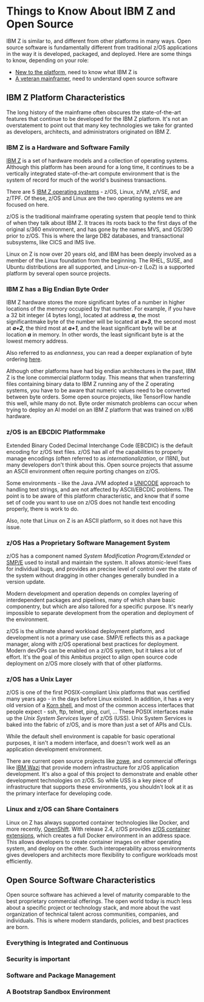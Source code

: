 # Things to Know About IBM Z and Open Source
IBM Z is similar to, and different from other platforms in many ways.  Open source
software is fundamentally different from traditional z/OS applications in the way
it is developed, packaged, and deployed.  Here are some things to know, depending
on your role:

- [New to the platform](#ibm-z-platform-characteristics), need to know what IBM Z is
- [A veteran mainframer](#open-source-software-characteristics), need to understand open source
  software


## IBM Z Platform Characteristics
The long history of the mainframe often obscures the state-of-the-art features that
continue to be developed for the IBM Z platform.  It's not an overstatement to point
out that many key technologies we take for granted as developers, architects, and
administrators originated on IBM Z.

### IBM Z is a Hardware and Software Family
[IBM Z](https://www.ibm.com/it-infrastructure/z) is a set of hardware models and a collection of operating systems.
Although this platform has been around for a long time, it continues to be a vertically
integrated state-of-the-art compute environment that is the system of record for
much of the world's business transactions.

There are 5 [IBM Z operating systems](https://www.ibm.com/it-infrastructure/z/os) - z/OS, Linux, z/VM, z/VSE, and z/TPF.
Of these, z/OS and Linux are the two operating systems we are focused on here.

z/OS is the traditional mainframe operating system that people tend to think of
when they talk about IBM Z.  It traces its roots back to the first days of the
original s/360 environment, and has gone by the names MVS, and OS/390 prior to z/OS.
This is where the large DB2 databases, and transactional subsystems, like CICS and
IMS live.

Linux on Z is now over 20 years old, and IBM has been deeply involved as a member
of the Linux foundation from the beginning.  The RHEL, SUSE, and Ubuntu distributions
are all supported, and Linux-on-z (LoZ) is a supported platform by several open
source projects.

### IBM Z has a Big Endian Byte Order
IBM Z hardware stores the more significant bytes of a number in higher locations
of the memory occupied by that number.  For example, if you have a 32 bit integer
(4 bytes long), located at address _**a**_, the most significantmake  byte of the number
will be located at _**a+3**_, the second most at _**a+2**_, the third most
at _**a+1**_, and the least significant byte will be at location _**a**_ in memory.
In other words, the least significant byte is at the lowest memory address.

Also referred to as _endianness_, you can read a deeper explanation of byte
ordering [here](https://en.wikipedia.org/wiki/Endianness).

Although other platforms have had big endian architectures in the past, IBM Z is
the lone commercial platform today.  This means that when transferring files
containing binary data to IBM Z running any of the Z operating systems, you have
to be aware that numeric values need to be converted between byte orders.  Some
open source projects, like TensorFlow handle this well, while many do not.  Byte
order mismatch problems can occur when trying to deploy an AI model on an IBM Z
platform that was trained on x/86 hardware.

### z/OS is an EBCDIC Platformmake
Extended Binary Coded Decimal Interchange Code (EBCDIC) is the default encoding for
z/OS text files.  z/OS has all of the capabilities to properly manage encodings
(often referred to as _internationalization_, or I18N), but many developers don't
think about this.  Open source projects that assume an ASCII environment often
require porting changes on z/OS.

Some environments - like the Java JVM adopted a [UNICODE](https://home.unicode.org/) approach to handling
text strings, and are not affected by ASCII/EBCDIC problems.  The point is to be
aware of this platform characteristic, and know that if some set of code you want
to use on z/OS does not handle text encoding properly, there is work to do.

Also, note that Linux on Z is an ASCII platform, so it does not have this issue.

### z/OS Has a Proprietary Software Management System
z/OS has a component named _System Modification Program/Extended_ or
[SMP/E](https://www.ibm.com/support/knowledgecenter/en/SSLTBW_2.1.0/com.ibm.zos.v2r1.gim3000/ovrwht.htm) used to install and maintain the system.
It allows atomic-level fixes for individual bugs, and provides an precise level of
control over the state of the system without dragging in other changes generally
bundled in a version update.

Modern development and operation depends on complex layering of interdependent packages
and pipelines, many of which share basic componentry, but which are also tailored for
a specific purpose.  It's nearly impossible to separate development from the operation
and deployment of the environment.

z/OS is the ultimate shared workload deployment platform, and development is not a
primary use case.  SMP/E reflects this as a package manager, along with z/OS operational
best practices for deployment.  Modern devOPs can be enabled on a z/OS system, but
it takes a lot of effort.  It's the goal of this Ambitus project to align open source
code deployment on z/OS more closely with that of other platforms.

### z/OS has a Unix Layer
z/OS is one of the first POSIX-compliant Unix platforms that was certified many years
ago - in the days before Linux existed.  In addition, it has a very old version of
a [Korn shell](http://www.kornshell.org/), and most of the common access interfaces
that people expect - ssh, ftp, telnet, ping, curl, ...  These POSIX interfaces
make up the _Unix System Services_ layer of z/OS (USS).  Unix System Services is
baked into the fabric of z/OS, and is more than just a set of APIs and CLIs.

While the default shell environment is capable for basic operational purposes, it
isn't a modern interface, and doesn't work well as an application development
environment.

There are current open source projects like [zowe](https://github.com/zowe), and
commercial offerings like [IBM Wazi](https://www.ibm.com/products/wazi-for-red-hat-codeready-workspaces) that provide modern infrastructure
for z/OS application development.  It's also a goal of this project to demonstrate
and enable other development technologies on z/OS.  So while USS is a key piece of
infrastructure that supports these environments, you shouldn't look at it as the
primary interface for developing code.

### Linux and z/OS can Share Containers
Linux on Z has always supported container technologies like Docker, and more recently,
[OpenShift](https://developer.ibm.com/components/ibmz/blogs/willie-tejada-redhat-openshift-ibmz/).
With release 2.4, z/OS provides [z/OS container extensions](https://www.ibm.com/support/z-content-solutions/container-extensions/), which creates
a full Docker environment in an address space.  This allows developers to create
container images on either operating system, and deploy on the other.  Such
interoperability across environments gives developers and architects more flexibility
to configure workloads most efficiently.


## Open Source Software Characteristics
Open source software has achieved a level of maturity comparable to the best
proprietary commercial offerings.  The open world today is much less about a specific
project or technology stack, and more about the vast organization of technical talent
across communities, companies, and individuals.  This is where modern standards,
policies, and best practices are born.

### Everything is Integrated and Continuous

### Security is important

### Software and Package Management

### A Bootstrap Sandbox Environment
